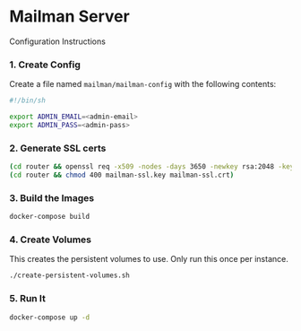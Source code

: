 # Mailman Server

Configuration Instructions

### 1. Create Config
Create a file named `mailman/mailman-config` with the following contents:
```sh
#!/bin/sh

export ADMIN_EMAIL=<admin-email>
export ADMIN_PASS=<admin-pass>
```

### 2. Generate SSL certs
```sh
(cd router && openssl req -x509 -nodes -days 3650 -newkey rsa:2048 -keyout mailman-ssl.key -out mailman-ssl.crt)
(cd router && chmod 400 mailman-ssl.key mailman-ssl.crt)
```

### 3. Build the Images
```sh
docker-compose build
```

### 4. Create Volumes
This creates the persistent volumes to use. Only run this once per instance.
```sh
./create-persistent-volumes.sh
```

### 5. Run It
```sh
docker-compose up -d
```
